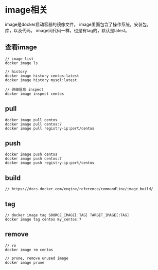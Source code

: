 # image相关

image是docker启动容器的镜像文件。
image里面包含了操作系统，安装包，库，以及代码。
image同代码一样，也是有tag的，默认是latest。

## 查看image

```
// image list
docker image ls

// history
docker image history centos:latest
docker image history mysql:latest

// 详细信息 inspect
docker image inspect centos
```

## pull

```
docker image pull centos
docker image pull centos:7
docker image pull registry-ip:port/centos
```

## push

```
docker image push centos
docker image push centos:7
docker image push registry-ip:port/centos
```

## build

```
// https://docs.docker.com/engine/reference/commandline/image_build/

```

## tag

```
// docker image tag SOURCE_IMAGE[:TAG] TARGET_IMAGE[:TAG]
docker image tag centos my_centos:7
```

## remove

```
// rm
docker image rm centos

// prune, remove unused image
docker image prune
```